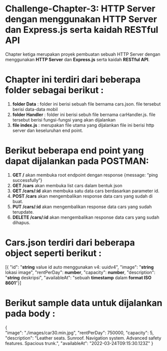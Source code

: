 # Challenge-Chapter-3: HTTP Server dengan menggunakan HTTP Server dan Express.js serta kaidah RESTful API

Chapter ketiga merupakan proyek pembuatan sebuah HTTP Server dengan menggunakan **HTTP Server** dan **Express.js** serta kaidah **RESTful API**.

# Chapter ini terdiri dari beberapa folder sebagai berikut :

1. **folder Data** : folder ini berisi sebuah file bernama cars.json. file tersebut berisi data-data mobil
2. **folder Handler** : folder ini berisi sebuh file bernama carHandler.js. file tersebut berisi fungsi-fungsi yang akan dijalankan
3. **file index.js** : merupakan file utama yang dijalankan file ini berisi http server dan keseluruhan end point.

# Berikut beberapa end point yang dapat dijalankan pada **POSTMAN**:

1. **GET /** akan membuka root endpoint dengan response {message: “ping successfully”}
2. **GET /cars** akan membuka list cars dalam bentuk json
3. **GET /cars/:id** akan membuka satu data cars berdasarkan parameter id.
4. **POST /cars** akan mengembalikan response data cars yang sudah di buat.
5. **PUT /cars/:id** akan mengembalikan response data cars yang sudah terupdate.
6. **DELETE /cars/:id** akan mengembalikan response data cars yang sudah dihapus.

# **Cars.json** terdiri dari beberapa object seperti berikut :

[{ "id": "**string** value id auto menggunakan v4: uuidv4",
"image": "**string** lokasi image",
"rentPerDay": **number**,
"capacity": **number**,
"description": "**string** deskripsi",
"availableAt": "sebuah **timestamp** dalam **format ISO 8601**"}]

# Berikut **sample data** untuk dijalankan pada body :

{  
"image": "./images/car30.min.jpg",
"rentPerDay": 750000,
"capacity": 5,
"description": "Leather seats. Sunroof. Navigation system. Advanced safety features. Spacious trunk.",
"availableAt": "2022-03-24T09:15:30.123Z"
}
